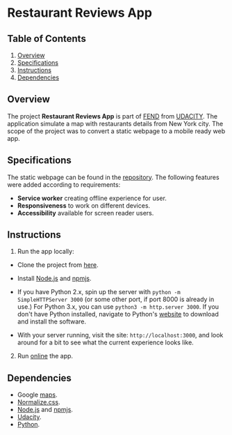 # Restaurant Reviews App


## Table of Contents

1. [Overview](#overview)
2. [Specifications](#specifications)
3. [Instructions](#instructions)
4. [Dependencies](#dependencies)


## Overview

The project **Restaurant Reviews App** is part of [FEND](https://www.udacity.com/course/front-end-web-developer-nanodegree--nd0011) from [UDACITY](https://www.udacity.com/). The application simulate a map with restaurants details from New York city.
The scope of the project was to convert a static webpage to a mobile ready web app.


## Specifications

The static webpage can be found in the [repository](https://github.com/udacity/mws-restaurant-stage-1).
The following features were added according to requirements:
  - **Service worker** creating offline experience for user.
  - **Responsiveness** to work on different devices.
  - **Accessibility** available for screen reader users.


## Instructions

1. Run the app locally:

  + Clone the project from [here](https://github.com/ValerMuresan/2020-Restaurant-Reviews-App.git).

  + Install [Node.js](https://nodejs.org/en/) and [npmjs](https://www.npmjs.com/).

  + If you have Python 2.x, spin up the server with `python -m SimpleHTTPServer 3000` (or some other port, if port 8000 is already in use.) For Python 3.x, you can use `python3 -m http.server 3000`. If you don't have Python installed, navigate to Python's [website](https://www.python.org/) to download and install the software.

  +  With your server running, visit the site: `http://localhost:3000`, and look around for a bit to see what the current experience looks like.

2. Run [online]( https://valermuresan.github.io/2020-Restaurant-Reviews-App/) the app.


## Dependencies

* Google [maps](https://developers.google.com/maps/documentation/javascript/get-api-key).
* [Normalize.css](https://necolas.github.io/normalize.css/).
* [Node.js](https://nodejs.org/en/) and [npmjs](https://www.npmjs.com/).
* [Udacity](https://github.com/udacity/mws-restaurant-stage-1).
* [Python](https://www.python.org/).
